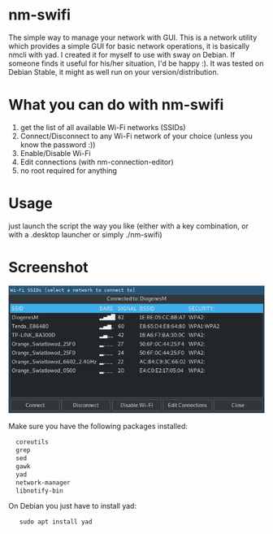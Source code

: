 # nm-swifi
The simple way to manage your network with GUI.
This is a network utility which provides a simple GUI for basic network operations, it is basically nmcli with yad.
I created it for myself to use with sway on Debian. If someone finds it useful for his/her situation, I'd be happy :).
It was tested on Debian Stable, it might as well run on your version/distribution.



# What you can do with nm-swifi
   1. get the list of all available Wi-Fi networks (SSIDs)
   2. Connect/Disconnect to any Wi-Fi network of your choice (unless you know the password :))
   3. Enable/Disable Wi-Fi
   4. Edit connections (with nm-connection-editor)
   5. no root required for anything



# Usage
  just launch the script the way you like (either with a key combination, or with a .desktop launcher or simply ./nm-swifi)
   
      
# Screenshot

![Alt text](https://github.com/DiogenesVX/nm-swifi/blob/main/nm-swifi.png)

  
 Make sure you have the following packages installed:
 
      coreutils
      grep
      sed
      gawk
      yad
      network-manager
      libnotify-bin

   On Debian you just have to install yad:    

       sudo apt install yad
